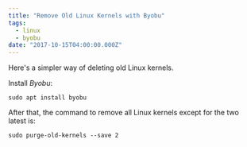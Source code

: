 ```yaml
---
title: "Remove Old Linux Kernels with Byobu"
tags:
  - linux
  - byobu
date: "2017-10-15T04:00:00.000Z"
---
```



Here's a simpler way of deleting old Linux kernels.

Install *Byobu*:

    sudo apt install byobu

After that, the command to remove all Linux kernels except for the two latest is:

    sudo purge-old-kernels --save 2